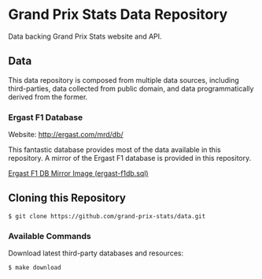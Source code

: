 # Grand Prix Stats Data Repository
Data backing Grand Prix Stats website and API.

## Data

This data repository is composed from multiple data sources, including third-parties, 
data collected from public domain, and data
programmatically derived from the former.

### Ergast F1 Database
Website: http://ergast.com/mrd/db/

This fantastic database provides most of the data
available in this repository. A mirror of the Ergast F1 database is provided in this repository.

[Ergast F1 DB Mirror Image (ergast-f1db.sql)](/mirror/ergast-f1db.sql)


## Cloning this Repository

```
$ git clone https://github.com/grand-prix-stats/data.git
```

### Available Commands

Download latest third-party databases and resources:
```
$ make download
```
